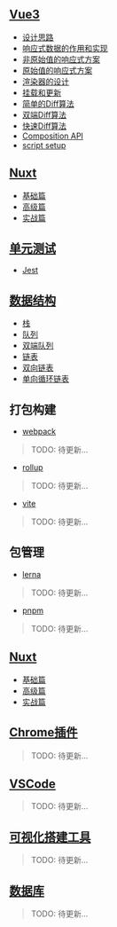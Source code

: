 <!-- vue相关 -->
## [Vue3](/article/vue/README.md)
- [设计思路](/article/vue/renderer.md)
- [响应式数据的作用和实现](/article/vue/reactive.md)
- [非原始值的响应式方案](/article/vue/non-original-reative.md)
- [原始值的响应式方案](/article/vue/original-reative.md)
- [渲染器的设计](/article/vue/renderer-design.md)
- [挂载和更新](/article/vue/mount-update.md)
- [简单的Diff算法](/article/vue/simple-diff.md)
- [双端Diff算法](/article/vue/doubule-diff.md)
- [快速Diff算法](/article/vue/quick-diff.md)
- [Composition API](/article/vue/composition-api.md)
- [script setup](/article/vue/script-setup.md)

## [Nuxt](/article/ssr/README.md)
- [基础篇](/article/ssr/basic/README.md)
- [高级篇](/article/ssr/advance/README.md)
- [实战篇](/article/ssr/project/README.md)

## [单元测试](/article/unit-test/README.md)
- [Jest](/article/unit-test/jest.md)

## [数据结构](/article/data-sturctures/README.md)
- [栈](/article/data-sturctures/stack.md)
- [队列](/article/data-sturctures/queue.md)
- [双端队列](/article/data-sturctures/double-queue.md)
- [链表](/article/data-sturctures/linked-list.md)
- [双向链表](/article/data-sturctures/double-linked-list.md)
- [单向循环链表](/article/data-sturctures/circular-linked-list.md)

## 打包构建
<!-- webpack相关 -->
- [webpack](/article/webpack/README.md)
> TODO: 待更新...

<!-- rollup相关 -->
- [rollup](/article/rollup/README.md)
> TODO: 待更新...
> 
<!-- vite相关 -->
- [vite](/article/vite/README.md)
> TODO: 待更新...

## 包管理
<!-- lerna -->
- [lerna](/article/lerna/README.md)
> TODO: 待更新...

<!-- pnpm相关 -->
- [pnpm](/article/pnpm/README.md)
> TODO: 待更新...


## [Nuxt](/article/ssr/README.md)
- [基础篇](/article/ssr/basic/README.md)
- [高级篇](/article/ssr/advance/README.md)
- [实战篇](/article/ssr/project/README.md)


<!-- chrome相关 -->
## [Chrome插件](/article/chrome/README.md)
> TODO: 待更新...

<!-- vscode相关 -->
## [VSCode](/article/vscode/README.md)
> TODO: 待更新...

## [可视化搭建工具](/article/visual/README.md)
> TODO: 待更新...

## [数据库](/article/db/README.md)
> TODO: 待更新...


